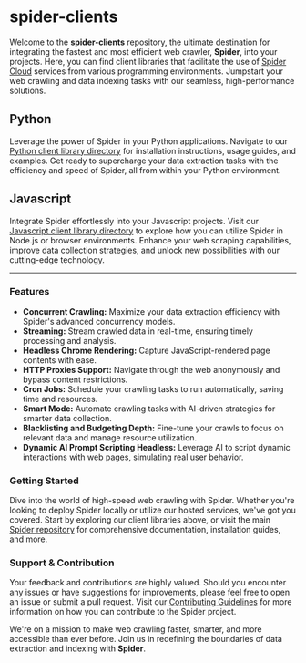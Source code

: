 # spider-clients

Welcome to the **spider-clients** repository, the ultimate destination for integrating the fastest and most efficient web crawler, **Spider**, into your projects. Here, you can find client libraries that facilitate the use of [Spider Cloud](https://spider.cloud) services from various programming environments. Jumpstart your web crawling and data indexing tasks with our seamless, high-performance solutions.

## Python

Leverage the power of Spider in your Python applications. Navigate to our [Python client library directory](./python/) for installation instructions, usage guides, and examples. Get ready to supercharge your data extraction tasks with the efficiency and speed of Spider, all from within your Python environment.

## Javascript

Integrate Spider effortlessly into your Javascript projects. Visit our [Javascript client library directory](./javascript/) to explore how you can utilize Spider in Node.js or browser environments. Enhance your web scraping capabilities, improve data collection strategies, and unlock new possibilities with our cutting-edge technology.

---

### Features

- **Concurrent Crawling:** Maximize your data extraction efficiency with Spider's advanced concurrency models.
- **Streaming:** Stream crawled data in real-time, ensuring timely processing and analysis.
- **Headless Chrome Rendering:** Capture JavaScript-rendered page contents with ease.
- **HTTP Proxies Support:** Navigate through the web anonymously and bypass content restrictions.
- **Cron Jobs:** Schedule your crawling tasks to run automatically, saving time and resources.
- **Smart Mode:** Automate crawling tasks with AI-driven strategies for smarter data collection.
- **Blacklisting and Budgeting Depth:** Fine-tune your crawls to focus on relevant data and manage resource utilization.
- **Dynamic AI Prompt Scripting Headless:** Leverage AI to script dynamic interactions with web pages, simulating real user behavior.

### Getting Started

Dive into the world of high-speed web crawling with Spider. Whether you're looking to deploy Spider locally or utilize our hosted services, we've got you covered. Start by exploring our client libraries above, or visit the main [Spider repository](https://github.com/spider-rs/spider) for comprehensive documentation, installation guides, and more.

### Support & Contribution

Your feedback and contributions are highly valued. Should you encounter any issues or have suggestions for improvements, please feel free to open an issue or submit a pull request. Visit our [Contributing Guidelines](https://github.com/spider-rs/spider/blob/master/CONTRIBUTING.md) for more information on how you can contribute to the Spider project.

We're on a mission to make web crawling faster, smarter, and more accessible than ever before. Join us in redefining the boundaries of data extraction and indexing with **Spider**.
